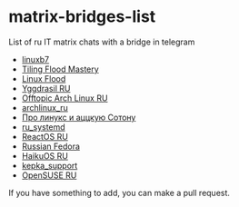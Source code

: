 # matrix-bridges-list
List of ru IT matrix chats with a bridge in telegram

* [linuxb7](https://matrix.to/#/#linuxb7:matrix.org)
* [Tiling Flood Mastery](https://matrix.to/#/#tiling-flood-mastery:matrix.org)
* [Linux Flood](https://matrix.to/#/#grouplinuxflood:bugworm.me)
* [Yggdrasil RU](https://matrix.to/#/#yggdrasilRu:matrix.org)
* [Offtopic Arch Linux RU](https://matrix.to/#/#ArchLinuxOfftopicRU:cofob.ru)
* [archlinux_ru](https://matrix.to/#/#archlinux_ru:matrix.org)
* [Про линукс и аццкую Cотону](https://matrix.to/#/#telegram_linux_420:t2bot.io)
* [ru_systemd](https://matrix.to/#/#ru_systemd:matrix.org)
* [ReactOS RU](https://matrix.to/#/#telegram-ru:reactos.org)
* [Russian Fedora](https://matrix.to/#/#russianfedora:matrix.org)
* [HaikuOS RU](https://matrix.to/#/#HaikuOS_RU_chat:matrix.org)
* [kepka_support](https://matrix.to/#/#kepka_support:matrix.org)
* [OpenSUSE RU](https://matrix.to/#/#opensuse-russian:matrix.org)

If you have something to add, you can make a pull request.
